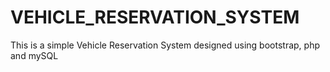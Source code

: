 # VEHICLE_RESERVATION_SYSTEM
This is a simple Vehicle Reservation System designed using bootstrap, php and mySQL

